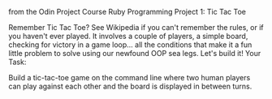 from the Odin Project
Course Ruby Programming
Project 1: Tic Tac Toe

Remember Tic Tac Toe? See Wikipedia if you can't remember the rules, or if you haven't ever played. It involves a couple of players, a simple board, checking for victory in a game loop... all the conditions that make it a fun little problem to solve using our newfound OOP sea legs. Let's build it!
Your Task:

Build a tic-tac-toe game on the command line where two human players can play against each other and the board is displayed in between turns.
